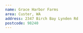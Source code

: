 ```yaml
---
name: Grace Harbor Farms
area: Custer, WA
address: 2347 Birch Bay Lynden Rd
postcode: 98240
---
```

